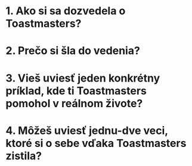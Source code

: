 # 1. Ako si sa dozvedela o Toastmasters?

# 2. Prečo si šla do vedenia?

# 3. Vieš uviesť jeden konkrétny príklad, kde ti Toastmasters pomohol v reálnom živote?

# 4. Môžeš uviesť jednu-dve veci, ktoré si o sebe vďaka Toastmasters zistila?
